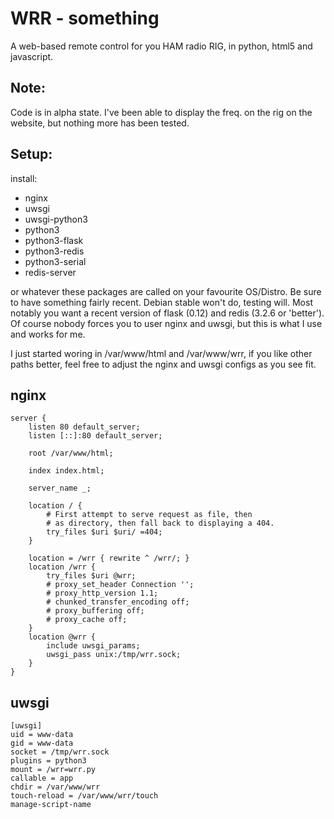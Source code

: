 # WRR - something

A web-based remote control for you HAM radio RIG, in python, html5 and javascript.

## Note:

Code is in alpha state. I've been able to display the freq. on the rig on the website, but nothing more has been tested.

## Setup:

install:

 * nginx
 * uwsgi
 * uwsgi-python3
 * python3
 * python3-flask
 * python3-redis
 * python3-serial
 * redis-server

or whatever these packages are called on your favourite OS/Distro. Be sure to have something fairly recent. Debian stable won't do, testing will. Most notably you want a recent version of flask (0.12) and redis (3.2.6 or 'better'). Of course nobody forces you to user nginx and uwsgi, but this is what I use and works for me.

I just started woring in /var/www/html and /var/www/wrr, if you like other paths better, feel free to adjust the nginx and uwsgi configs as you see fit. 

## nginx

````
server {
	listen 80 default_server;
	listen [::]:80 default_server;

	root /var/www/html;

	index index.html;

	server_name _;

	location / {
		# First attempt to serve request as file, then
		# as directory, then fall back to displaying a 404.
		try_files $uri $uri/ =404;
	}

	location = /wrr { rewrite ^ /wrr/; }
	location /wrr {
		try_files $uri @wrr;
		# proxy_set_header Connection '';
		# proxy_http_version 1.1;
		# chunked_transfer_encoding off;
		# proxy_buffering off;
		# proxy_cache off;
	}
	location @wrr {
  		include uwsgi_params;
  		uwsgi_pass unix:/tmp/wrr.sock;
	}
}
````

## uwsgi

````
[uwsgi]
uid = www-data
gid = www-data
socket = /tmp/wrr.sock
plugins = python3
mount = /wrr=wrr.py
callable = app
chdir = /var/www/wrr
touch-reload = /var/www/wrr/touch
manage-script-name
````


